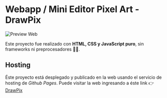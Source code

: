 # Webapp / Mini Editor Pixel Art - DrawPix

![Preview Web](https://i.imgur.com/sdSUbU7.png)

Este proyecto fue realizado con **HTML, CSS y JavaScript puro**, sin frameworks ni preprocesadores 👨‍💻.

## Hosting

Éste proyecto está desplegado y publicado en la web usando el servicio de hosting de *Github Pages*.
Puede visitar la web ingresando a éste link 👉 [DrawPix](https://fr4nkd3v.github.io/DrawPix/)